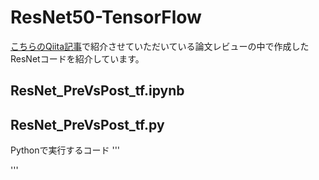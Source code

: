 # ResNet50-TensorFlow
[こちらのQiita記事](https://qiita.com/sokono-omae/items/aaef3fc54bee0c51e73b)で紹介させていただいている論文レビューの中で作成したResNetコードを紹介しています。

## ResNet_PreVsPost_tf.ipynb


## ResNet_PreVsPost_tf.py
Pythonで実行するコード
'''

'''
